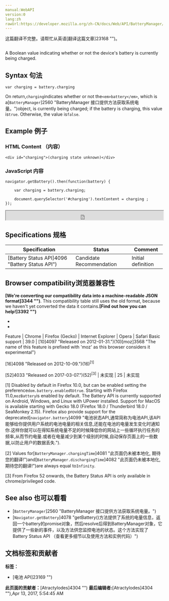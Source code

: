 ```yaml
---
manual:WebAPI
version:0
lang:zh
rawUrl:https://developer.mozilla.org/zh-CN/docs/Web/API/BatteryManager/charging
---
```




这篇翻译不完整。请帮忙从英语[翻译这篇文章]23168 "")。





```

```


A Boolean value indicating whether or not the device&#39;s battery is currently being charged.


## Syntax 句法<a name="Syntax_句法"></a>

```
var charging = battery.charging
```


On return,`charging`indicates whether or not the`<em>battery</em>`, which is a[`BatteryManager`]2560 "BatteryManager 接口提供方法获取系统电量。")object, is currently being charged; if the battery is charging, this value is`true`. Otherwise, the value is`false`.


## Example 例子<a name="Example"></a>

### HTML Content （内容）<a name="HTML_Content_（内容）"></a>

```
<div id="charging">(charging state unknown)</div>
```

### JavaScript 内容<a name="JavaScript_内容"></a>

```
navigator.getBattery().then(function(battery) {

    var charging = battery.charging;

    document.querySelector('#charging').textContent = charging ;
}); 

```


<iframe src='https://mdn.mozillademos.org/zh-CN/docs/Web/API/BatteryManager/charging$samples/Example?revision=1231063' width='100%' height='30'></iframe>



## Specifications 规格<a name="Specifications_规格"></a>
Specification | Status | Comment 
 ---  |  ---  |  ---  | 
[Battery Status API]4096 "Battery Status API") | Candidate Recommendation | Initial definition 


## Browser compatibility浏览器兼容性

**[We&#39;re converting our compatibility data into a machine-readable JSON format]3344 "")**. This compatibility table still uses the old format, because we haven&#39;t yet converted the data it contains.**[Find out how you can help!]3392 "")**


* 
* 
Feature | Chrome | Firefox (Gecko) | Internet Explorer | Opera | Safari 
Basic support | 39.0 | [10]4097 "Released on 2012-01-31.")(10)[moz]3568 "The name of this feature is prefixed with 'moz' as this browser considers it experimental")<br></br>[16]4098 "Released on 2012-10-09.")(16)<sup>[1]</sup><br></br>[52]4033 "Released on 2017-03-07.")(52)<sup>[3]</sup> | 未实现 | 25 | 未实现 



<a name="Browser_compatibility浏览器兼容性We're_converting_our_compatibility_data_into_a_machine-readable_JSON_format._This_compatibility_table_still_uses_the_old_format_because_we_haven't_yet_converted_the_data_it_contains._Find_out_how_you_can_help!_Desktop_Mobile"></a>


[1] Disabled by default in Firefox 10.0, but can be enabled setting the preference`dom.battery.enabled`to`true`. Starting with Firefox 11.0,`mozBattery`is enabled by default. The Battery API is currently supported on Android, Windows, and Linux with UPower installed. Support for MacOS is available starting with Gecko 18.0 (Firefox 18.0 / Thunderbird 18.0 / SeaMonkey 2.15). Firefox also provide support for the deprecated[`navigator.battery`]4099 "电池状态API,通常简称为电池API,该API能够给你提供用户系统的电池电量的相关信息,还能在电池的电量发生变化时通知你.这样你就可以在得知系统电量不足的时候降低你的网站上一些循环执行任务的频率,从而节约电量.或者在电量减少到某个级别的时候,自动保存页面上的一些数据,以防止用户的数据丢失.").



[2] Values for[`BatteryManager.chargingTime`]4081 "此页面仍未被本地化, 期待您的翻译!")and[`BatteryManager.dischargingTime`]4082 "此页面仍未被本地化, 期待您的翻译!")are always equal to`Infinity`.



[3] From Firefox 52 onwards, the Battery Status API is only available in chrome/privileged code.


## See also 也可以看看<a name="See_also_也可以看看"></a>

* [`BatteryManager`]2560 "BatteryManager 接口提供方法获取系统电量。")
* [`Navigator.getBattery`]4078 "getBattery()方法提供了系统的电量信息，返回一个battery的promise对象，然后resolve后得到BatteryManager对象，它提供了一些新的事件，以及方法供您监控电池的状态。这个方法实现了Battery Status API （查看更多细节以及使用方法和实例代码）")



## 文档标签和贡献者
**标签：**
* [电池 API]23169 "")

**此页面的贡献者：**[Atractylodes]4304 "")
**最后编辑者:**[Atractylodes]4304 ""),<time>Apr 13, 2017, 5:54:45 AM</time>


